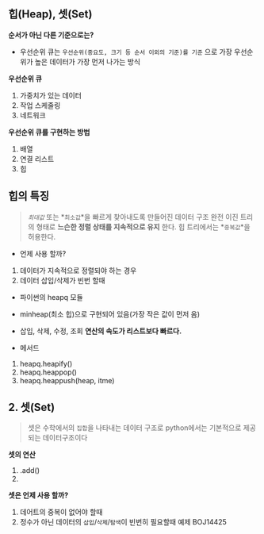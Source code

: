 ## 힙(Heap), 셋(Set)
**순서가 아닌 다른 기준으로는?**
 - 우선순위 큐는 `우선순위(중요도, 크기 등 순서 이외의 기준)를 기준` 으로
  가장 우선순위가 높은 데이터가 가장 먼저 나가는 방식

**우선순위 큐**
1. 가중치가 있는 데이터
2. 작업 스케줄링
3. 네트워크

**우선순위 큐를 구현하는 방법**
1. 배열
2. 연결 리스트
3. 힙

## 힙의 특징
> *`최대값`* 또는 *`최소값`*을 빠르게 찾아내도록 만들어진 데이터 구조
  완전 이진 트리의 형태로 __느슨한 정렬 상태를 지속적으로 유지__ 한다.
  힙 트리에서는 *`중복값`*을 허용한다.
- 언제 사용 할까?
1. 데이터가 지속적으로 정렬되야 하는 경우
2. 데이터 삽입/삭제가 빈번 할때

- 파이썬의 heapq 모듈
 - minheap(최소 힙)으로 구현되어 있음(가장 작은 값이 먼저 옴)
 - 삽입, 삭제, 수정, 조회 __연산의 속도가 리스트보다 빠르다.__

- 메서드
1. heapq.heapify()
2. heapq.heappop()
3. heapq.heappush(heap, itme)

## 2. 셋(Set)
> 셋은 수학에서의 `집합`을 나타내는 데이터 구조로 python에서는 기본적으로 제공되는
  데이터구조이다

**셋의 연산**
1. .add()
2. 

**셋은 언제 사용 할까?**
1. 데어트의 중복이 없어야 할때
2. 정수가 아닌 데이터의 `삽입`/`삭제`/`탐색`이 빈번히 필요할때
예제 BOJ14425
